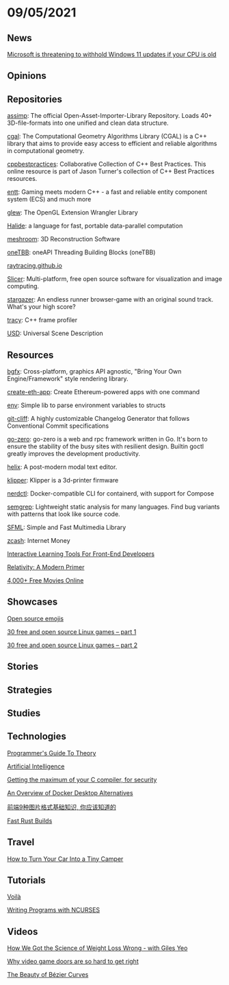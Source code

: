 # 09/05/2021

## News
[Microsoft is threatening to withhold Windows 11 updates if your CPU is old](https://www.theverge.com/2021/8/28/22646035/microsoft-windows-11-iso-workaround-no-update-guarantee)

## Opinions

## Repositories
[assimp](https://github.com/assimp/assimp): The official Open-Asset-Importer-Library Repository. Loads 40+ 3D-file-formats into one unified and clean data structure.

[cgal](https://github.com/CGAL/cgal): The Computational Geometry Algorithms Library (CGAL) is a C++ library that aims to provide easy access to efficient and reliable algorithms in computational geometry.

[cppbestpractices](https://github.com/cpp-best-practices/cppbestpractices): Collaborative Collection of C++ Best Practices. This online resource is part of Jason Turner's collection of C++ Best Practices resources. 

[entt](https://github.com/skypjack/entt): Gaming meets modern C++ - a fast and reliable entity component system (ECS) and much more

[glew](https://github.com/nigels-com/glew): The OpenGL Extension Wrangler Library

[Halide](https://github.com/halide/Halide): a language for fast, portable data-parallel computation

[meshroom](https://github.com/alicevision/meshroom): 3D Reconstruction Software

[oneTBB](https://github.com/oneapi-src/oneTBB): oneAPI Threading Building Blocks (oneTBB)

[raytracing.github.io](https://github.com/RayTracing/raytracing.github.io)

[Slicer](https://github.com/Slicer/Slicer): Multi-platform, free open source software for visualization and image computing.

[stargazer](https://github.com/aeneasr/stargazer): An endless runner browser-game with an original sound track. What's your high score?

[tracy](https://github.com/wolfpld/tracy): C++ frame profiler

[USD](https://github.com/PixarAnimationStudios/USD): Universal Scene Description

## Resources
[bgfx](https://github.com/bkaradzic/bgfx): Cross-platform, graphics API agnostic, "Bring Your Own Engine/Framework" style rendering library.

[create-eth-app](https://github.com/paulrberg/create-eth-app): Create Ethereum-powered apps with one command

[env](https://github.com/caarlos0/env): Simple lib to parse environment variables to structs

[git-cliff](https://github.com/orhun/git-cliff): A highly customizable Changelog Generator that follows Conventional Commit specifications

[go-zero](https://github.com/tal-tech/go-zero): go-zero is a web and rpc framework written in Go. It's born to ensure the stability of the busy sites with resilient design. Builtin goctl greatly improves the development productivity.

[helix](https://github.com/helix-editor/helix): A post-modern modal text editor.

[klipper](https://github.com/KevinOConnor/klipper): Klipper is a 3d-printer firmware

[nerdctl](https://github.com/containerd/nerdctl): Docker-compatible CLI for containerd, with support for Compose

[semgrep](https://github.com/returntocorp/semgrep): Lightweight static analysis for many languages. Find bug variants with patterns that look like source code.

[SFML](https://github.com/SFML/SFML): Simple and Fast Multimedia Library

[zcash](https://github.com/zcash/zcash): Internet Money

[Interactive Learning Tools For Front-End Developers](https://www.smashingmagazine.com/2021/09/interactive-learning-tools-front-end-developers/)

[Relativity: A Modern Primer](http://ramp-book.com/)

[4,000+ Free Movies Online](https://www.openculture.com/freemoviesonline)

## Showcases
[Open source emojis](https://openmoji.org/)

[30 free and open source Linux games – part 1](https://github.blog/2021-08-25-30-free-and-open-source-linux-games-part-1/)

[30 free and open source Linux games – part 2](https://github.blog/2021-08-26-30-free-and-open-source-linux-games-part-2/)

## Stories

## Strategies


## Studies

## Technologies
[Programmer's Guide To Theory](https://www.i-programmer.info/programming/theory/)

[Artificial Intelligence](https://www.i-programmer.info/programming/artificial-intelligence/)

[Getting the maximum of your C compiler, for security](https://airbus-seclab.github.io/c-compiler-security/)

[An Overview of Docker Desktop Alternatives](https://matt-rickard.com/docker-desktop-alternatives/)

[前端9种图片格式基础知识, 你应该知道的](https://juejin.cn/post/7000154907156152327)

[Fast Rust Builds](https://matklad.github.io/2021/09/04/fast-rust-builds.html)

## Travel
[How to Turn Your Car Into a Tiny Camper](https://gizmodo.com/how-to-turn-your-car-into-a-tiny-camper-1847112179)

## Tutorials
[Voilà](https://voila.readthedocs.io/en/stable/)

[Writing Programs with NCURSES](https://invisible-island.net/ncurses/ncurses-intro.html)

## Videos
[How We Got the Science of Weight Loss Wrong - with Giles Yeo](https://www.youtube.com/watch?v=GQJ0Z0DRumg)

[Why video game doors are so hard to get right](https://www.youtube.com/watch?v=AYEWsLdLmcc)

[The Beauty of Bézier Curves](https://www.youtube.com/watch?v=aVwxzDHniEw)
